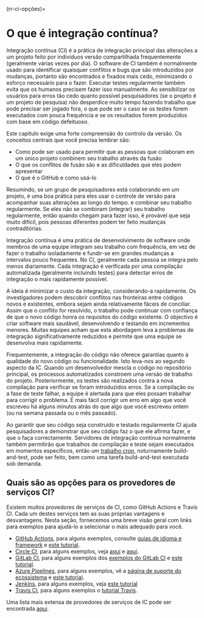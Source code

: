 (rr-ci-opções)=
# O que é integração contínua?

Integração contínua (CI) é a prática de integração principal das alterações a um projeto feito por indivíduos versão compartilhada frequentemente (geralmente várias vezes por dia). O software de CI também é normalmente usado para identificar quaisquer conflitos e bugs que são introduzidos por mudanças, portanto são encontrados e fixados mais cedo, minimizando o esforço necessário para o fazer. Executar testes regularmente também evita que os humanos precisem fazer isso manualmente. Ao sensibilizar os usuários para erros tão cedo quanto possível pesquisadores (se o projeto é um projeto de pesquisa) não desperdice muito tempo fazendo trabalho que pode precisar ser jogado fora, o que pode ser o caso se os testes forem executados com pouca frequência e se os resultados forem produzidos com base em código defeituoso.

Este capítulo exige uma forte compreensão do controlo da versão. Os conceitos centrais que você precisa lembrar são:

- Como pode ser usado para permitir que as pessoas que colaboram em um único projeto combinem seu trabalho através da fusão
- O que os conflitos de fusão são e as dificuldades que eles podem apresentar
- O que é o GitHub e como usá-lo

Resumindo, se um grupo de pesquisadores está colaborando em um projeto, é uma boa prática para eles usar o controle de versão para acompanhar suas alterações ao longo do tempo. e combinar seu trabalho regularmente. Se eles não se combinam (integrar) seu trabalho regularmente, então quando chegam para fazer isso, é provável que seja muito difícil, pois pessoas diferentes podem ter feito mudanças contraditórias.

Integração contínua é uma prática de desenvolvimento de software onde membros de uma equipe integram seu trabalho com frequência, em vez de fazer o trabalho isoladamente e fundir-se em grandes mudanças a intervalos pouco frequentes. No CI, geralmente cada pessoa se integra pelo menos diariamente. Cada integração é verificada por uma compilação automatizada (geralmente incluindo testes) para detectar erros de integração o mais rapidamente possível.

A ideia é minimizar o custo da integração, considerando-a rapidamente. Os investigadores podem descobrir conflitos nas fronteiras entre códigos novos e existentes, embora sejam ainda relativamente fáceis de conciliar. Assim que o conflito for resolvido, o trabalho pode continuar com confiança de que o novo código honra os requisitos do código existente. O objectivo é criar software mais saudável, desenvolvendo e testando em incrementos menores. Muitas equipes acham que esta abordagem leva a problemas de integração significativamente reduzidos e permite que uma equipe se desenvolva mais rapidamente.

Frequentemente, a integração do código não oferece garantias quanto à qualidade do novo código ou funcionalidade. Isto leva-nos ao segundo aspecto da IC. Quando um desenvolvedor mescla o código no repositório principal, os processos automatizados constroem uma versão de trabalho do projeto. Posteriormente, os testes são realizados contra a nova compilação para verificar se foram introduzidos erros. Se a compilação ou a fase de teste falhar, a equipe é alertada para que eles possam trabalhar para corrigir o problema. É mais fácil corrigir um erro em algo que você escreveu há alguns minutos atrás do que algo que você escreveu ontem (ou na semana passada ou o mês passado).

Ao garantir que seu código seja construído e testado regularmente CI ajuda pesquisadores a demonstrar que seu código faz o que ele afirma fazer, e que o faça correctamente. Servidores de integração contínua normalmente também permitirão que trabalhos de compilação e teste sejam executados em momentos específicos, então um [trabalho cron](https://en.wikipedia.org/wiki/Cron), noturnamente build-and-test, pode ser feito, bem como uma tarefa build-and-test executada sob demanda.


## Quais são as opções para os provedores de serviços CI?

Existem muitos provedores de serviços de CI, como GitHub Actions e Travis CI. Cada um destes serviços tem as suas próprias vantagens e desvantagens. Nesta seção, fornecemos uma breve visão geral com links para exemplos para ajudá-lo a selecionar o mais adequado para você.

 - [GitHub Actions](https://help.github.com/en/actions), para alguns exemplos, consulte [guias de idioma e framework](https://help.github.com/en/actions/language-and-framework-guides) e [este tutorial](https://github.com/NLESC-JCER/ci_for_science#-github-actions).
 - [Circle CI](https://circleci.com/), para alguns exemplos, veja [aqui](https://circleci.com/docs/2.0/project-walkthrough/) e [aqui](https://circleci.com/docs/2.0/hello-world/).
 - [GitLab CI](https://docs.gitlab.com/ee/ci/), para alguns exemplos dos [exemplos do GitLab CI](https://docs.gitlab.com/ee/ci/examples/README.html) e [este tutorial](https://github.com/NLESC-JCER/ci_for_science#-gitlab-ci).
 - [Azure Pipelines](https://azure.microsoft.com/en-us/services/devops/pipelines/), para alguns exemplos, vê a [página de suporte do ecossistema](https://docs.microsoft.com/en-us/azure/devops/pipelines/ecosystems/?view=azure-devops) e [este tutorial](https://github.com/trallard/ci-research).
 - [Jenkins](https://www.jenkins.io/), para alguns exemplos, veja [este tutorial](https://www.jenkins.io/doc/tutorials/)
 - [Travis CI](https://travis-ci.com/), para alguns exemplos o [tutorial Travis](https://docs.travis-ci.com/user/tutorial/).

Uma lista mais extensa de provedores de serviços de IC pode ser encontrada [aqui](https://www.software.ac.uk/resources/guides/hosted-continuous-integration).
